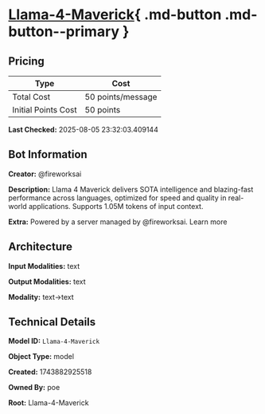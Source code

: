 # [Llama-4-Maverick](https://poe.com/Llama-4-Maverick){ .md-button .md-button--primary }

## Pricing

| Type | Cost |
|------|------|
| Total Cost | 50 points/message |
| Initial Points Cost | 50 points |

**Last Checked:** 2025-08-05 23:32:03.409144


## Bot Information

**Creator:** @fireworksai

**Description:** Llama 4 Maverick delivers SOTA intelligence and blazing-fast performance across languages, optimized for speed and quality in real-world applications. Supports 1.05M tokens of input context.

**Extra:** Powered by a server managed by @fireworksai. Learn more


## Architecture

**Input Modalities:** text

**Output Modalities:** text

**Modality:** text->text


## Technical Details

**Model ID:** `Llama-4-Maverick`

**Object Type:** model

**Created:** 1743882925518

**Owned By:** poe

**Root:** Llama-4-Maverick
